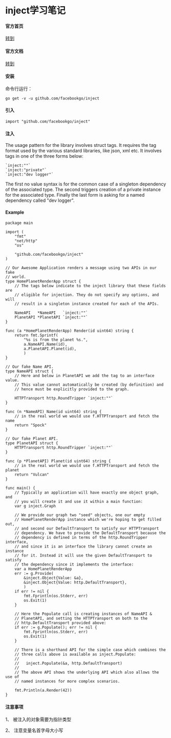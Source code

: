 # inject学习笔记

#### 官方首页
[转到](https://github.com/facebookgo/inject)

#### 官方文档
[转到](https://godoc.org/github.com/facebookgo/inject)

#### 安装
命令行运行：

```
go get -v -u github.com/facebookgo/inject
```
#### 引入
```
import "github.com/facebookgo/inject"
```
#### 注入
The usage pattern for the library involves struct tags. It requires the tag format used by the various standard libraries, like json, xml etc. It involves tags in one of the three forms below:
```
`inject:""`
`inject:"private"`
`inject:"dev logger"`
```
The first no value syntax is for the common case of a singleton dependency of the associated type. The second triggers creation of a private instance for the associated type. Finally the last form is asking for a named dependency called "dev logger".
#### Example
```
package main

import (
    "fmt"
    "net/http"
    "os"

    "github.com/facebookgo/inject"
)

// Our Awesome Application renders a message using two APIs in our fake
// world.
type HomePlanetRenderApp struct {
    // The tags below indicate to the inject library that these fields are
    // eligible for injection. They do not specify any options, and will
    // result in a singleton instance created for each of the APIs.

    NameAPI   *NameAPI   `inject:""`
    PlanetAPI *PlanetAPI `inject:""`
}

func (a *HomePlanetRenderApp) Render(id uint64) string {
    return fmt.Sprintf(
        "%s is from the planet %s.",
        a.NameAPI.Name(id),
        a.PlanetAPI.Planet(id),
        )
}

// Our fake Name API.
type NameAPI struct {
    // Here and below in PlanetAPI we add the tag to an interface value.
    // This value cannot automatically be created (by definition) and
    // hence must be explicitly provided to the graph.

    HTTPTransport http.RoundTripper `inject:""`
}

func (n *NameAPI) Name(id uint64) string {
    // in the real world we would use f.HTTPTransport and fetch the name
    return "Spock"
}

// Our fake Planet API.
type PlanetAPI struct {
    HTTPTransport http.RoundTripper `inject:""`
}

func (p *PlanetAPI) Planet(id uint64) string {
    // in the real world we would use f.HTTPTransport and fetch the planet
    return "Vulcan"
}

func main() {
    // Typically an application will have exactly one object graph, and
    // you will create it and use it within a main function:
    var g inject.Graph

    // We provide our graph two "seed" objects, one our empty
    // HomePlanetRenderApp instance which we're hoping to get filled out,
    // and second our DefaultTransport to satisfy our HTTPTransport
    // dependency. We have to provide the DefaultTransport because the
    // dependency is defined in terms of the http.RoundTripper interface,
    // and since it is an interface the library cannot create an instance
    // for it. Instead it will use the given DefaultTransport to satisfy
    // the dependency since it implements the interface:
    var a HomePlanetRenderApp
    err := g.Provide(
        &inject.Object{Value: &a},
        &inject.Object{Value: http.DefaultTransport},
        )
    if err != nil {
        fmt.Fprintln(os.Stderr, err)
        os.Exit(1)
    }

    // Here the Populate call is creating instances of NameAPI &
    // PlanetAPI, and setting the HTTPTransport on both to the
    // http.DefaultTransport provided above:
    if err := g.Populate(); err != nil {
        fmt.Fprintln(os.Stderr, err)
        os.Exit(1)
    }

    // There is a shorthand API for the simple case which combines the
    // three calls above is available as inject.Populate:
    //
    //   inject.Populate(&a, http.DefaultTransport)
    //
    // The above API shows the underlying API which also allows the use of
    // named instances for more complex scenarios.

    fmt.Println(a.Render(42))
}
```
#### 注意事项
1、 被注入的对象需要为指针类型

2、 注意变量名首字母大小写